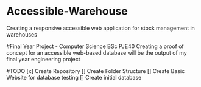 # Accessible-Warehouse
Creating a responsive accessible web application for stock management in warehouses

#Final Year Project - Computer Science BSc PJE40
Creating a proof of concept for an accessible web-based database will be the output of my final year engineering project

#TODO
[x] Create Repository
[] Create Folder Structure
[] Create Basic Website for database testing
[] Create initial database
